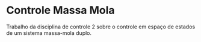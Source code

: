 # Controle Massa Mola
Trabalho da disciplina de controle 2 sobre o controle em espaço de estados de um sistema massa-mola duplo.
